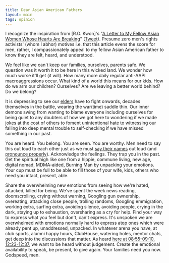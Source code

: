 ```yaml
---
title: Dear Asian American Fathers 
layout: main
tags: opinion
---
```


I recognize the inspiration from [R.O. Kwon]'s "[A Letter to My Fellow Asian Women Whose Hearts Are Breaking](//t.co/0aOQwx5j3a)" ([Tweet](//twitter.com/rokwon/status/1373047425129062404)). Presume zero men's rights activists' (whom I abhor) motives i.e. that this article evens the score for men, rather, I compassionately appeal to my fellow Asian American father to know they are felt, heard, and understood.

We feel like we can't keep our families, ourselves, parents safe. We question was it worth it to be here in this wicked land. We wonder how much worse it'll get (it will). How many more daily regular anti-AAPI macroaggressions occur. What kind of a world this means for our kids. How do we arm our children? Ourselves? Are we leaving a better world behind? Do we belong?

It is depressing to see our [elders](//twitter.com/josie_huang/status/1373483342771888133) have to fight onwards, decades themselves in the battle, wearing the war(time) saddle thin. Our inner demons swing from wanting to blame everyone including ourselves for being quiet to any doubters of how we got here to wondering if we made jokes at the cost of others to foment unintentional hate to witnessing our falling into deep mental trouble to self-checking if we have missed something in our past.

You are heard. You belong. You are seen. You are worthy. Men need to say this out loud to each other just as we must [say their names](//twitter.com/jollenelevid/status/1372969652247175170) out loud (and [pronounce properly](//twitter.com/aaja/status/1373017160818122755)). Acknowledge the feelings. They trap you in the past. Get the spiritual high like one from a hippie, commune living, new age, digital nomad, MDMA-aided, Burning Man by unpacking your emotions. Your cup must be full to be able to fill those of your wife, kids, others who need you intact, present, able.

Share the overwhelming new emotions from seeing how we're hated, attacked, killed for being. We've spent the week news reading, doomscrolling, crying without warning, Googling gun ownership, overeating, attacking close people, trolling randoms, Googling emmigration, working extra, surfing extra, avoiding silence, avoiding people, crying in the dark, staying up to exhaustion, oversharing as a cry for help. Find your way to express what you feel but don't, can't express. It's unspoken we are overwhelmed with emotions normally hard to express atop ones which were already pent up, unaddressed, unpacked. In whatever arena you have, at club sports, alumni happy hours, ClubHouse, watering holes, mentor chats, get deep into the discussions that matter. As heard [here at 08:55-09:10, 12:23-12:37](//www.instagram.com/p/CL_NvNanIRA), we want to be heard without judgement. Create the emotional availability to speak, be present, to give again. Your families need you now. Godspeed, men. 

